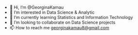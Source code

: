 - 👋 Hi, I’m @GeorginaKamau
- 👀 I’m interested in Data Science & Analytic
- 🌱 I’m currently learning Statistics and Information Technology
- 💞️ I’m looking to collaborate on Data Science projects
- 📫 How to reach me georginakamau8@gmail.com

<!---
GeorginaKamau/GeorginaKamau is a ✨ special ✨ repository because its `README.md` (this file) appears on your GitHub profile.
You can click the Preview link to take a look at your changes.
--->
